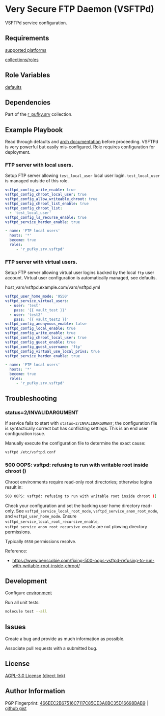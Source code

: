 # Very Secure FTP Daemon (VSFTPd)
VSFTPd service configuration.

## Requirements
[supported platforms](https://github.com/r-pufky/ansible_vsftpd/blob/main/meta/main.yml)

[collections/roles](https://github.com/r-pufky/ansible_vsftpd/blob/main/meta/requirements.yml)

## Role Variables
[defaults](https://github.com/r-pufky/ansible_vsftpd/tree/main/defaults/main/)

## Dependencies
Part of the [r_pufky.srv](https://github.com/r-pufky/ansible_collection_srv)
collection.

## Example Playbook
Read through defaults and [arch documentation](https://wiki.archlinux.org/title/Very_Secure_FTP_Daemon)
before proceeding. VSFTPd is very powerful but easily mis-configured. Role
requires configuration for deployment.

### FTP server with local users.
Setup FTP server allowing `test_local_user` local user login. `test_local_user`
is managed outside of this role.

``` yaml
vsftpd_config_write_enable: true
vsftpd_config_chroot_local_user: true
vsftpd_config_allow_writeable_chroot: true
vsftpd_config_chroot_list_enable: true
vsftpd_config_chroot_list:
  - 'test_local_user'
vsftpd_config_ls_recurse_enable: true
vsftpd_service_harden_enable: true
```

``` yaml
- name: 'FTP local users'
  hosts: '*'
  become: true
  roles:
     - 'r_pufky.srv.vsftpd'
```

### FTP server with virtual users.
Setup FTP server allowing virtual user logins backed by the local `ftp` user
account. Virtual user configuration is automatically managed, see defaults.

host_vars/vsftpd.example.com/vars/vsftpd.yml
``` yaml
vsftpd_user_home_mode: '0550'
vsftpd_service_virtual_users:
  - user: 'test'
    pass: '{{ vault_test }}'
  - user: 'test2'
    pass: '{{ vault_test2 }}'
vsftpd_config_anonymous_enable: false
vsftpd_config_local_enable: true
vsftpd_config_write_enable: true
vsftpd_config_chroot_local_user: true
vsftpd_config_guest_enable: true
vsftpd_config_guest_username: 'ftp'
vsftpd_config_virtual_use_local_privs: true
vsftpd_service_harden_enable: true
```

``` yaml
- name: 'FTP local users'
  hosts: '*'
  become: true
  roles:
     - 'r_pufky.srv.vsftpd'
```

## Troubleshooting

### status=2/INVALIDARGUMENT
If service fails to start with `status=2/INVALIDARGUMENT`; the configuration
file is syntactically correct but has conflicting settings. This is an end user
configuration issue.

Manually execute the configuration file to determine the exact cause:

``` bash
vsftpd /etc/vsftpd.conf
```

### 500 OOPS: vsftpd: refusing to run with writable root inside chroot ()
Chroot environments require read-only root directories; otherwise logins result
in:

``` bash
500 OOPS: vsftpd: refusing to run with writable root inside chroot ()
```

Check your configuration and set the backing user home directory read-only.
See `vsftpd_service_local_root_mode`, `vsftpd_service_anon_root_mode`, and
`vsftpd_user_home_mode`. Ensure `vsftpd_service_local_root_recursive_enable`,
`vsftpd_service_anon_root_recursive_enable` are not plowing directory
permissions.

Typically `0550` permissions resolve.

Reference:
* https://www.benscobie.com/fixing-500-oops-vsftpd-refusing-to-run-with-writable-root-inside-chroot/

## Development
Configure [environment](https://github.com/r-pufky/ansible_collection_srv/blob/main/docs/dev/environment/README.md)

Run all unit tests:
``` bash
molecule test --all
```

## Issues
Create a bug and provide as much information as possible.

Associate pull requests with a submitted bug.

## License
[AGPL-3.0 License](https://www.tldrlegal.com/license/gnu-affero-general-public-license-v3-agpl-3-0)
 [(direct link)](https://github.com/r-pufky/ansible_vsftpd/blob/main/LICENSE)

## Author Information
PGP Fingerprint: [466EEC2B67516C7117C85CE3A0BC35D16698BAB9](https://keys.openpgp.org/vks/v1/by-fingerprint/466EEC2B67516C7117C85CE3A0BC35D16698BAB9)
| [github gist](https://gist.github.com/r-pufky/a8df36977c55b5bb20829267c4c49d22)
